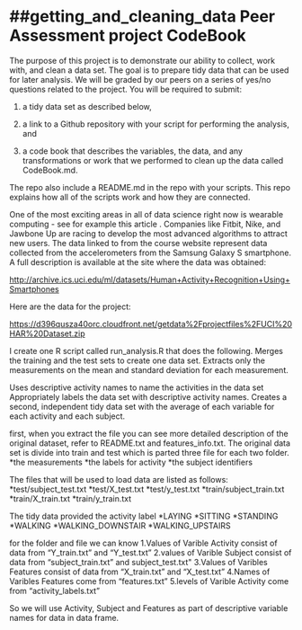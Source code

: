 ##getting_and_cleaning_data Peer Assessment project CodeBook
=====================

The purpose of this project is to demonstrate our ability to collect, work with, and clean a data set. The goal is to prepare tidy data that can be used for later analysis. We will be graded by our peers on a series of yes/no questions related to the project. You will be required to submit:

1) a tidy data set as described below,

2) a link to a Github repository with your script for performing the analysis, and

3) a code book that describes the variables, the data, and any transformations or work that we performed to clean up the data called CodeBook.md.

The repo also include a README.md in the repo with your scripts. This repo explains how all of the scripts work and how they are connected.

One of the most exciting areas in all of data science right now is wearable computing - see for example this article . Companies like Fitbit, Nike, and Jawbone Up are racing to develop the most advanced algorithms to attract new users. The data linked to from the course website represent data collected from the accelerometers from the Samsung Galaxy S smartphone. A full description is available at the site where the data was obtained:

http://archive.ics.uci.edu/ml/datasets/Human+Activity+Recognition+Using+Smartphones

Here are the data for the project:

https://d396qusza40orc.cloudfront.net/getdata%2Fprojectfiles%2FUCI%20HAR%20Dataset.zip

I create one R script called run_analysis.R that does the following. Merges the training and the test sets to create one data set. Extracts only the measurements on the mean and standard deviation for each measurement.

Uses descriptive activity names to name the activities in the data set Appropriately labels the data set with descriptive activity names. Creates a second, independent tidy data set with the average of each variable for each activity and each subject.

first, when you extract the file you can see more detailed description of the original dataset, refer to README.txt and features_info.txt. The original data set is divide into train and test which is parted three file for each two folder.
*the measurements 
*the labels for activity
*the subject identifiers

The files that will be used to load data are listed as follows:
*test/subject_test.txt
*test/X_test.txt
*test/y_test.txt
*train/subject_train.txt
*train/X_train.txt
*train/y_train.txt

The tidy data provided the activity label
*LAYING
*SITTING
*STANDING
*WALKING
*WALKING_DOWNSTAIR
*WALKING_UPSTAIRS


for the folder and file we can know
1.Values of Varible Activity consist of data from “Y_train.txt” and “Y_test.txt”
2.values of Varible Subject consist of data from “subject_train.txt” and subject_test.txt"
3.Values of Varibles Features consist of data from “X_train.txt” and “X_test.txt”
4.Names of Varibles Features come from “features.txt”
5.levels of Varible Activity come from “activity_labels.txt”

So we will use Activity, Subject and Features as part of descriptive variable names for data in data frame.




